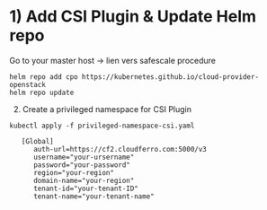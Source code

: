 # 1) Add CSI Plugin & Update Helm repo

Go to your master host -> lien vers safescale procedure

```
helm repo add cpo https://kubernetes.github.io/cloud-provider-openstack
helm repo update
```

 2) Create a privileged namespace for CSI Plugin

 ```
kubectl apply -f privileged-namespace-csi.yaml 
 ```

```
   [Global]
      auth-url=https://cf2.cloudferro.com:5000/v3
      username="your-ursername"
      password="your-password"
      region="your-region"
      domain-name="your-region"
      tenant-id="your-tenant-ID"
      tenant-name="your-tenant-name"
```